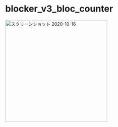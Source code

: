 # blocker_v3_bloc_counter

<img width="323" alt="スクリーンショット 2020-10-16" src="https://user-images.githubusercontent.com/62828568/96200816-dbf8ee00-0f95-11eb-8c4f-1ef96364cbee.png">
